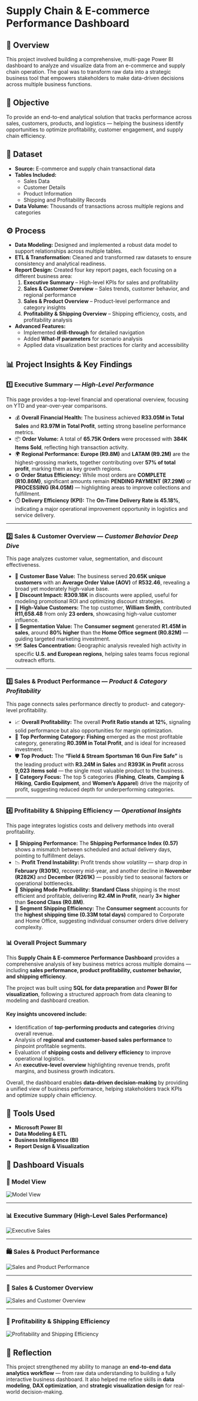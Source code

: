 # Supply Chain & E-commerce Performance Dashboard

## 🧠 Overview
This project involved building a comprehensive, multi-page Power BI dashboard to analyze and visualize data from an e-commerce and supply chain operation. The goal was to transform raw data into a strategic business tool that empowers stakeholders to make data-driven decisions across multiple business functions.

## 🎯 Objective
To provide an end-to-end analytical solution that tracks performance across sales, customers, products, and logistics — helping the business identify opportunities to optimize profitability, customer engagement, and supply chain efficiency.

## 🧩 Dataset
- **Source:** E-commerce and supply chain transactional data  
- **Tables Included:**  
  - Sales Data  
  - Customer Details  
  - Product Information  
  - Shipping and Profitability Records  
- **Data Volume:** Thousands of transactions across multiple regions and categories  

## ⚙️ Process
- **Data Modeling:** Designed and implemented a robust data model to support relationships across multiple tables.  
- **ETL & Transformation:** Cleaned and transformed raw datasets to ensure consistency and analytical readiness.  
- **Report Design:** Created four key report pages, each focusing on a different business area:
  1. **Executive Summary** – High-level KPIs for sales and profitability  
  2. **Sales & Customer Overview** – Sales trends, customer behavior, and regional performance  
  3. **Sales & Product Overview** – Product-level performance and category insights  
  4. **Profitability & Shipping Overview** – Shipping efficiency, costs, and profitability analysis  
- **Advanced Features:**  
  - Implemented **drill-through** for detailed navigation  
  - Added **What-If parameters** for scenario analysis  
  - Applied data visualization best practices for clarity and accessibility  

## 📊 **Project Insights & Key Findings**

### 1️⃣ Executive Summary — *High-Level Performance*
This page provides a top-level financial and operational overview, focusing on YTD and year-over-year comparisons.

- 💰 **Overall Financial Health:** The business achieved **R33.05M in Total Sales** and **R3.97M in Total Profit**, setting strong baseline performance metrics.  
- 📦 **Order Volume:** A total of **65.75K Orders** were processed with **384K Items Sold**, reflecting high transaction activity.  
- 🌍 **Regional Performance:** **Europe (R9.8M)** and **LATAM (R9.2M)** are the highest-grossing markets, together contributing over **57% of total profit**, marking them as key growth regions.  
- ⚙️ **Order Status Efficiency:** While most orders are **COMPLETE (R10.86M)**, significant amounts remain **PENDING PAYMENT (R7.29M)** or **PROCESSING (R4.05M)** — highlighting areas to improve collections and fulfillment.  
- ⏱️ **Delivery Efficiency (KPI):** The **On-Time Delivery Rate is 45.18%**, indicating a major operational improvement opportunity in logistics and service delivery.  

---

### 2️⃣ Sales & Customer Overview — *Customer Behavior Deep Dive*
This page analyzes customer value, segmentation, and discount effectiveness.

- 👥 **Customer Base Value:** The business served **20.65K unique customers** with an **Average Order Value (AOV)** of **R532.46**, revealing a broad yet moderately high-value base.  
- 🎁 **Discount Impact:** **R309.18K** in discounts were applied, useful for modeling promotional ROI and optimizing discount strategies.  
- 💎 **High-Value Customers:** The top customer, **William Smith**, contributed **R11,658.48** from only **23 orders**, showcasing high-value customer influence.  
- 🧩 **Segmentation Value:** The **Consumer segment** generated **R1.45M in sales**, around **80% higher** than the **Home Office segment (R0.82M)** — guiding targeted marketing investment.  
- 🗺️ **Sales Concentration:** Geographic analysis revealed high activity in specific **U.S. and European regions**, helping sales teams focus regional outreach efforts.  

---

### 3️⃣ Sales & Product Performance — *Product & Category Profitability*
This page connects sales performance directly to product- and category-level profitability.

- 📈 **Overall Profitability:** The overall **Profit Ratio stands at 12%**, signaling solid performance but also opportunities for margin optimization.  
- 🎣 **Top Performing Category:** **Fishing** emerged as the most profitable category, generating **R0.39M in Total Profit**, and is ideal for increased investment.  
- 🛡️ **Top Product:** The **“Field & Stream Sportsman 16 Gun Fire Safe”** is the leading product with **R3.24M in Sales** and **R393K in Profit** across **9,023 items sold** — the single most valuable product to the business.  
- 🧭 **Category Focus:** The top 5 categories (**Fishing**, **Cleats**, **Camping & Hiking**, **Cardio Equipment**, and **Women’s Apparel**) drive the majority of profit, suggesting reduced depth for underperforming categories.  

---

### 4️⃣ Profitability & Shipping Efficiency — *Operational Insights*
This page integrates logistics costs and delivery methods into overall profitability.

- 🚚 **Shipping Performance:** The **Shipping Performance Index (0.57)** shows a mismatch between scheduled and actual delivery days, pointing to fulfillment delays.  
- 📉 **Profit Trend Instability:** Profit trends show volatility — sharp drop in **February (R301K)**, recovery mid-year, and another decline in **November (R282K)** and **December (R261K)** — possibly tied to seasonal factors or operational bottlenecks.  
- 🚛 **Shipping Mode Profitability:** **Standard Class** shipping is the most efficient and profitable, delivering **R2.4M in Profit**, nearly **3× higher** than **Second Class (R0.8M)**.  
- 🧮 **Segment Shipping Efficiency:** The **Consumer segment** accounts for the **highest shipping time (0.33M total days)** compared to Corporate and Home Office, suggesting individual consumer orders drive delivery complexity.  
  
### 📊 Overall Project Summary  

This **Supply Chain & E-commerce Performance Dashboard** provides a comprehensive analysis of key business metrics across multiple domains — including **sales performance, product profitability, customer behavior, and shipping efficiency**.  

The project was built using **SQL for data preparation** and **Power BI for visualization**, following a structured approach from data cleaning to modeling and dashboard creation.  

#### Key insights uncovered include:  
- Identification of **top-performing products and categories** driving overall revenue.  
- Analysis of **regional and customer-based sales performance** to pinpoint profitable segments.  
- Evaluation of **shipping costs and delivery efficiency** to improve operational logistics.  
- An **executive-level overview** highlighting revenue trends, profit margins, and business growth indicators.  

Overall, the dashboard enables **data-driven decision-making** by providing a unified view of business performance, helping stakeholders track KPIs and optimize supply chain efficiency.  



## 🧰 Tools Used
- **Microsoft Power BI**  
- **Data Modeling & ETL**  
- **Business Intelligence (BI)**  
- **Report Design & Visualization**


## 📸 **Dashboard Visuals**

### 🧩 Model View
![Model View](https://github.com/Nkanyisogwane/Data-Analysis-Personal-Projects/blob/main/Supply%20Chain%20%20E-commerce%20Performance%20Dashboard/04_Visuals/5.ModelView.png?raw=true)

---

### 📊 Executive Summary (High-Level Sales Performance)
![Executive Sales](https://github.com/Nkanyisogwane/Data-Analysis-Personal-Projects/blob/main/Supply%20Chain%20%20E-commerce%20Performance%20Dashboard/04_Visuals/1.Executive%20Summary%20(High-Level%20Performance).png?raw=true)

---

### 🛍️ Sales & Product Performance
![Sales and Product Performance](https://github.com/Nkanyisogwane/Data-Analysis-Personal-Projects/blob/main/Supply%20Chain%20%20E-commerce%20Performance%20Dashboard/04_Visuals/2.Sales%20&%20Product%20Performance%20(Analysis%20of%20Product%20&%20Category%20Profitability).png?raw=true)

---

### 👥 Sales & Customer Overview
![Sales and Customer Overview](https://github.com/Nkanyisogwane/Data-Analysis-Personal-Projects/blob/main/Supply%20Chain%20%20E-commerce%20Performance%20Dashboard/04_Visuals/3.Sales%20&%20Customer%20Overview%20(Deep%20Dive%20into%20Customer%20Behavior).png?raw=true)

---

### 🚚 Profitability & Shipping Efficiency
![Profitability and Shipping Efficiency](https://github.com/Nkanyisogwane/Data-Analysis-Personal-Projects/blob/main/Supply%20Chain%20%20E-commerce%20Performance%20Dashboard/04_Visuals/4.Profitability%20and%20Shipping%20Analysis.png?raw=true)


## 💬 Reflection
This project strengthened my ability to manage an **end-to-end data analytics workflow** — from raw data understanding to building a fully interactive business dashboard. It also helped me refine skills in **data modeling**, **DAX optimization**, and **strategic visualization design** for real-world decision-making.
